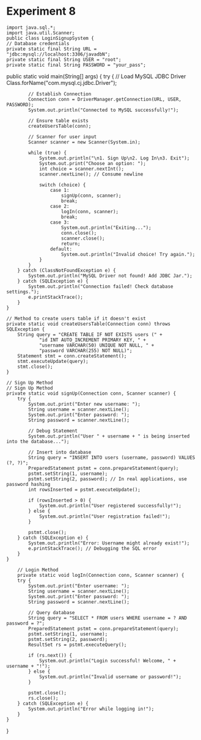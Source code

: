 # Experiment 8

    import java.sql.*;
    import java.util.Scanner;
    public class LoginSignupSystem {
    // Database credentials
    private static final String URL = "jdbc:mysql://localhost:3306/javadbN";
    private static final String USER = "root";
    private static final String PASSWORD = "your_pass";

   public static void main(String[] args) {
        try {
            // Load MySQL JDBC Driver
            Class.forName("com.mysql.cj.jdbc.Driver");

            // Establish Connection
            Connection conn = DriverManager.getConnection(URL, USER, PASSWORD);
            System.out.println("Connected to MySQL successfully!");

            // Ensure table exists
            createUsersTable(conn);

            // Scanner for user input
            Scanner scanner = new Scanner(System.in);

            while (true) {
                System.out.println("\n1. Sign Up\n2. Log In\n3. Exit");
                System.out.print("Choose an option: ");
                int choice = scanner.nextInt();
                scanner.nextLine(); // Consume newline

                switch (choice) {
                    case 1:
                        signUp(conn, scanner);
                        break;
                    case 2:
                        logIn(conn, scanner);
                        break;
                    case 3:
                        System.out.println("Exiting...");
                        conn.close();
                        scanner.close();
                        return;
                    default:
                        System.out.println("Invalid choice! Try again.");
                }
            }
        } catch (ClassNotFoundException e) {
            System.out.println("MySQL Driver not found! Add JDBC Jar.");
        } catch (SQLException e) {
            System.out.println("Connection failed! Check database settings.");
            e.printStackTrace();
        }
    }

    // Method to create users table if it doesn't exist
    private static void createUsersTable(Connection conn) throws SQLException {
        String query = "CREATE TABLE IF NOT EXISTS users (" +
                "id INT AUTO_INCREMENT PRIMARY KEY, " +
                "username VARCHAR(50) UNIQUE NOT NULL, " +
                "password VARCHAR(255) NOT NULL)";
        Statement stmt = conn.createStatement();
        stmt.executeUpdate(query);
        stmt.close();
    }

    // Sign Up Method
    // Sign Up Method
    private static void signUp(Connection conn, Scanner scanner) {
        try {
            System.out.print("Enter new username: ");
            String username = scanner.nextLine();
            System.out.print("Enter password: ");
            String password = scanner.nextLine();

            // Debug Statement
            System.out.println("User " + username + " is being inserted into the database...");

            // Insert into database
            String query = "INSERT INTO users (username, password) VALUES (?, ?)";
            PreparedStatement pstmt = conn.prepareStatement(query);
            pstmt.setString(1, username);
            pstmt.setString(2, password); // In real applications, use password hashing
            int rowsInserted = pstmt.executeUpdate();

            if (rowsInserted > 0) {
                System.out.println("User registered successfully!");
            } else {
                System.out.println("User registration failed!");
            }

            pstmt.close();
        } catch (SQLException e) {
            System.out.println("Error: Username might already exist!");
            e.printStackTrace(); // Debugging the SQL error
        }
    }

        // Login Method
        private static void logIn(Connection conn, Scanner scanner) {
        try {
            System.out.print("Enter username: ");
            String username = scanner.nextLine();
            System.out.print("Enter password: ");
            String password = scanner.nextLine();

            // Query database
            String query = "SELECT * FROM users WHERE username = ? AND password = ?";
            PreparedStatement pstmt = conn.prepareStatement(query);
            pstmt.setString(1, username);
            pstmt.setString(2, password);
            ResultSet rs = pstmt.executeQuery();

            if (rs.next()) {
                System.out.println("Login successful! Welcome, " + username + "!");
            } else {
                System.out.println("Invalid username or password!");
            }

            pstmt.close();
            rs.close();
        } catch (SQLException e) {
            System.out.println("Error while logging in!");
        }
    }
}
